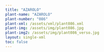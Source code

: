 ```yaml
---
title: "AZAROLO"
plant-name: "AZAROLO"
plant-number: "086"
plant-xml: /assets/xml/plant086.xml
plant-img: /assets/img/plant086.jpg
plant-img2: /assets/img/plant086_verso.jpg
layout: single-xml
toc: false
---
```

